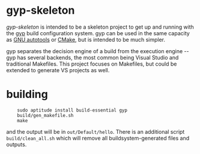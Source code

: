 gyp-skeleton
=======

*gyp-skeleton* is intended to be a skeleton project to get up and running with
the [gyp](http://code.google.com/p/gyp/) build configuration system. gyp can be
used in the same capacity as [GNU
autotools](http://en.wikipedia.org/wiki/GNU_build_system) or
[CMake](http://www.cmake.org/), but is intended to be much simpler.

gyp separates the decision engine of a build from the execution engine -- gyp
has several backends, the most common being Visual Studio and traditional
Makefiles. This project focuses on Makefiles, but could be extended to generate
VS projects as well.

building
========

```
    sudo aptitude install build-essential gyp
    build/gen_makefile.sh
    make
```

and the output will be in `out/Default/hello`. There is an additional script
`build/clean_all.sh` which will remove all buildsystem-generated files and
outputs.
